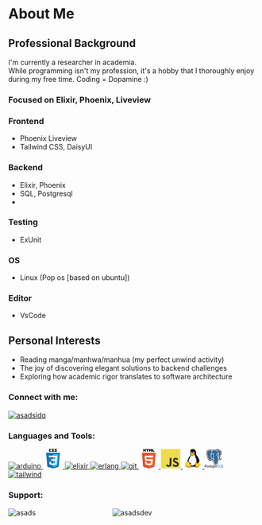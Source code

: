 # About Me

## Professional Background
I'm currently a researcher in academia.                                          
While programming isn't my profession, it's a hobby that I thoroughly enjoy during my free time. Coding = Dopamine :)

### Focused on Elixir, Phoenix, Liveview

### Frontend 
- Phoenix Liveview 
- Tailwind CSS, DaisyUI 

### Backend 
- Elixir, Phoenix 
- SQL, Postgresql
- 
### Testing
- ExUnit

### OS
- Linux (Pop os [based on ubuntu])

### Editor
- VsCode

## Personal Interests
- Reading manga/manhwa/manhua (my perfect unwind activity)  
- The joy of discovering elegant solutions to backend challenges  
- Exploring how academic rigor translates to software architecture  


<h3 align="left">Connect with me:</h3>
<p align="left">
<a href="https://linkedin.com/in/asadsidq" target="blank"><img align="center" src="https://raw.githubusercontent.com/rahuldkjain/github-profile-readme-generator/master/src/images/icons/Social/linked-in-alt.svg" alt="asadsidq" height="30" width="40" /></a>
</p>

<h3 align="left">Languages and Tools:</h3>
<p align="left"> <a href="https://www.arduino.cc/" target="_blank" rel="noreferrer"> <img src="https://cdn.worldvectorlogo.com/logos/arduino-1.svg" alt="arduino" width="40" height="40"/> </a> <a href="https://www.w3schools.com/css/" target="_blank" rel="noreferrer"> <img src="https://raw.githubusercontent.com/devicons/devicon/master/icons/css3/css3-original-wordmark.svg" alt="css3" width="40" height="40"/> </a> <a href="https://elixir-lang.org" target="_blank" rel="noreferrer"> <img src="https://www.vectorlogo.zone/logos/elixir-lang/elixir-lang-icon.svg" alt="elixir" width="40" height="40"/> </a> <a href="https://www.erlang.org/" target="_blank" rel="noreferrer"> <img src="https://www.vectorlogo.zone/logos/erlang/erlang-official.svg" alt="erlang" width="40" height="40"/> </a> <a href="https://git-scm.com/" target="_blank" rel="noreferrer"> <img src="https://www.vectorlogo.zone/logos/git-scm/git-scm-icon.svg" alt="git" width="40" height="40"/> </a> <a href="https://www.w3.org/html/" target="_blank" rel="noreferrer"> <img src="https://raw.githubusercontent.com/devicons/devicon/master/icons/html5/html5-original-wordmark.svg" alt="html5" width="40" height="40"/> </a> <a href="https://developer.mozilla.org/en-US/docs/Web/JavaScript" target="_blank" rel="noreferrer"> <img src="https://raw.githubusercontent.com/devicons/devicon/master/icons/javascript/javascript-original.svg" alt="javascript" width="40" height="40"/> </a> <a href="https://www.linux.org/" target="_blank" rel="noreferrer"> <img src="https://raw.githubusercontent.com/devicons/devicon/master/icons/linux/linux-original.svg" alt="linux" width="40" height="40"/> </a> <a href="https://www.postgresql.org" target="_blank" rel="noreferrer"> <img src="https://raw.githubusercontent.com/devicons/devicon/master/icons/postgresql/postgresql-original-wordmark.svg" alt="postgresql" width="40" height="40"/> </a>  <a href="https://tailwindcss.com/" target="_blank" rel="noreferrer"> <img src="https://www.vectorlogo.zone/logos/tailwindcss/tailwindcss-icon.svg" alt="tailwind" width="40" height="40"/> </a> </p>

<div> 
<h3 align="left">Support:</h3>
<p><a href="https://www.buymeacoffee.com/asads"> <img align="left" src="https://cdn.buymeacoffee.com/buttons/v2/default-yellow.png" height="50" width="210" alt="asads" /></a><a href="https://ko-fi.com/asadsdev"> <img align="left" src="https://cdn.ko-fi.com/cdn/kofi3.png?v=3" height="50" width="210" alt="asadsdev" /></a></p><br><br>
</div>

